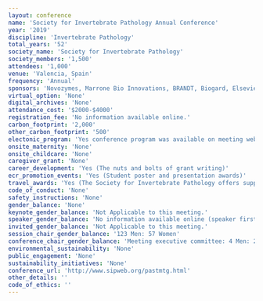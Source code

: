 ```yaml
---
layout: conference 
name: 'Society for Invertebrate Pathology Annual Conference'
year: '2019'
discipline: 'Invertebrate Pathology'
total_years: '52'
society_name: 'Society for Invertebrate Pathology'
society_members: '1,500'
attendees: '1,000'
venue: 'Valencia, Spain'
frequency: 'Annual'
sponsors: 'Novozymes, Marrone Bio Innovations, BRANDT, Biogard, Elsevier publishing, CORTEVA, AGBITECH, Bioinsects'
virtual_option: 'None'
digital_archives: 'None'
attendance_cost: '$2000-$4000'
registration_fee: 'No information available online.'
carbon_footprint: '2,000'
other_carbon_footprint: '500'
electonic_program: 'Yes conference program was available on meeting website.'
onsite_maternity: 'None'
onsite_childcare: 'None'
caregiver_grant: 'None'
career_development: 'Yes (The nuts and bolts of grant writing)'
ecr_promotion_events: 'Yes (Student poster and presentation awards)'
travel_awards: 'Yes (The Society for Invertebrate Pathology offers support for students, post-docs and scientists from lower income countries to participate in the annual meetings(Division Travel Awards / Martignoni Award))'
code_of_conduct: 'None'
safety_instructions: 'None'
gender_balance: 'None'
keynote_gender_balance: 'Not Applicable to this meeting.'
speaker_gender_balance: 'No information available online (speaker first names missing).'
invited_gender_balance: 'Not Applicable to this meeting.'
session_chair_gender_balance: '123 Men: 57 Women'
conference_chair_gender_balance: 'Meeting executive committee: 4 Men: 2 Women, Organizing committee: 7 Men: 5 Women, scientific program committee: 12 Men: 8 Women'
environmental_sustainability: 'None'
public_engagement: 'None'
sustainability_initiatives: 'None'
conference_url: 'http://www.sipweb.org/pastmtg.html'
other_details: ''
code_of_ethics: ''
---
```

